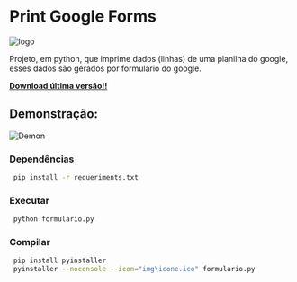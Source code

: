 # Print Google Forms
![logo](https://raw.githubusercontent.com/raylan-oliveira/impressao_google_forms/main/img/icone.ico)

Projeto, em python, que imprime dados (linhas) de uma planilha do google, esses dados são gerados por formulário do google.

[**Download última versão!!**](https://github.com/raylan-oliveira/impressao_google_forms/releases/latest)
## Demonstração:
![Demon](https://github.com/raylan-oliveira/impressao_google_forms/img/demo.gif)

### Dependências
   ```sh
	pip install -r requeriments.txt
   ```
   
### Executar
   ```sh
	python formulario.py
   ```
	
### Compilar
   ```sh
	pip install pyinstaller
	pyinstaller --noconsole --icon="img\icone.ico" formulario.py	
   ```